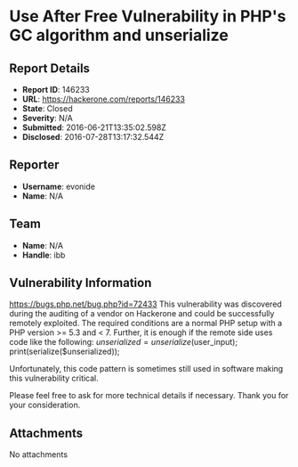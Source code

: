 # Use After Free Vulnerability in PHP's GC algorithm and unserialize

## Report Details
- **Report ID**: 146233
- **URL**: https://hackerone.com/reports/146233
- **State**: Closed
- **Severity**: N/A
- **Submitted**: 2016-06-21T13:35:02.598Z
- **Disclosed**: 2016-07-28T13:17:32.544Z

## Reporter
- **Username**: evonide
- **Name**: N/A

## Team
- **Name**: N/A
- **Handle**: ibb

## Vulnerability Information
https://bugs.php.net/bug.php?id=72433
This vulnerability was discovered during the auditing of a vendor on Hackerone and could be successfully remotely exploited. The required conditions are a normal PHP setup with a PHP version >= 5.3 and < 7. Further, it is enough if the remote side uses code like the following:
$unserialized = unserialize($user_input);
print(serialize($unserialized));

Unfortunately, this code pattern is sometimes still used in software making this vulnerability critical.

Please feel free to ask for more technical details if necessary.
Thank you for your consideration.

## Attachments
No attachments

